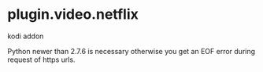 # plugin.video.netflix
kodi addon

Python newer than 2.7.6 is necessary otherwise you get an EOF error during request of https urls.
